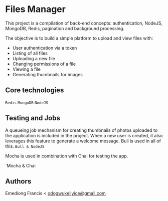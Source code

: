 # Files Manager
This project is a compilation of back-end concepts: authentication, NodeJS, MongoDB, Redis, pagination and background processing.

The objective is to build a simple platform to upload and view files with:

- User authentication via a token
- Listing of all files
- Uploading a new file
- Changing permissions of a file
- Viewing a file
- Generating thumbnails for images


## Core technologies
`Redis`	`MongoDB` `NodeJS`

## Testing and Jobs
A queueing job mechanism for creating thumbnails of photos uploaded to the application is included in the project. When a new user is created, it also leverages this feature to generate a welcome message. Bull is used in all of this.  `Bull & NodeJS`

Mocha is used in combination with Chai for testing the app.

`Mocha & Chai

## Authors
Emediong Francis < odogwukellyice@gmail.com
